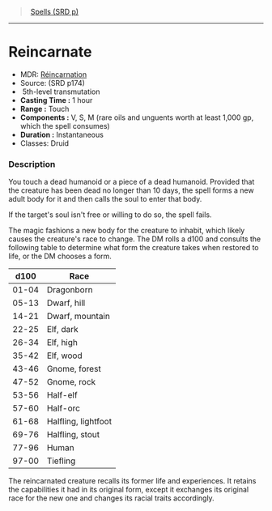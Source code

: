 ﻿---
!SpellItem
Family: SpellVO
Level: 5
Type: transmutation
CastingTime: 1 hour
Range: Touch
Components: V, S, M (rare oils and unguents worth at least 1,000 gp, which the spell consumes)
Duration: Instantaneous
Classes: Druid
Id: spells_vo.md#reincarnate
ParentLink: spells_vo.md#spells-srd-p
Name: Reincarnate
ParentName: Spells (SRD p)
NameLevel: 1
AltName: '[Réincarnation](hd_spells_reincarnation.md)'
Source: (SRD p174)
Attributes:
  Name: Reincarnate
  Markdown: >+
    # <!--Name-->Reincarnate<!--/Name-->


    - MDR: <!--AltName-->[Réincarnation](hd_spells_reincarnation.md)<!--/AltName-->

    - Source: <!--Source-->(SRD p174)<!--/Source-->

    -  <!--Level-->5<!--/Level-->th-level <!--Type-->transmutation<!--/Type-->

    - **Casting Time :** <!--CastingTime-->1 hour<!--/CastingTime-->

    - **Range :** <!--Range-->Touch<!--/Range-->

    - **Components :** <!--Components-->V, S, M (rare oils and unguents worth at least 1,000 gp, which the spell consumes)<!--/Components-->

    - **Duration :** <!--Duration-->Instantaneous<!--/Duration-->

    - Classes: <!--Classes-->Druid<!--/Classes-->


    ### Description


    You touch a dead humanoid or a piece of a dead humanoid. Provided that the creature has been dead no longer than 10 days, the spell forms a new adult body for it and then calls the soul to enter that body.


    If the target's soul isn't free or willing to do so, the spell fails.


    The magic fashions a new body for the creature to inhabit, which likely causes the creature's race to change. The DM rolls a d100 and consults the following table to determine what form the creature takes when restored to life, or the DM chooses a form.


    |d100|Race|

    |---|---|

    |01-04|Dragonborn|

    |05-13|Dwarf, hill|

    |14-21|Dwarf, mountain|

    |22-25|Elf, dark|

    |26-34|Elf, high|

    |35-42|Elf, wood|

    |43-46|Gnome, forest|

    |47-52|Gnome, rock|

    |53-56|Half-elf|

    |57-60|Half-orc|

    |61-68|Halfling, lightfoot|

    |69-76|Halfling, stout|

    |77-96|Human|

    |97-00|Tiefling|


    The reincarnated creature recalls its former life and experiences. It retains the capabilities it had in its original form, except it exchanges its original race for the new one and changes its racial traits accordingly.

  AltName: '[Réincarnation](hd_spells_reincarnation.md)'
  Source: (SRD p174)
  Level: 5
  Type: transmutation
  CastingTime: 1 hour
  Range: Touch
  Components: V, S, M (rare oils and unguents worth at least 1,000 gp, which the spell consumes)
  Duration: Instantaneous
  Classes: Druid
AttributesDictionary: >+
  Name: Reincarnate

  Markdown: >+

    # <!--Name-->Reincarnate<!--/Name-->





    - MDR: <!--AltName-->[Réincarnation](hd_spells_reincarnation.md)<!--/AltName-->



    - Source: <!--Source-->(SRD p174)<!--/Source-->



    -  <!--Level-->5<!--/Level-->th-level <!--Type-->transmutation<!--/Type-->



    - **Casting Time :** <!--CastingTime-->1 hour<!--/CastingTime-->



    - **Range :** <!--Range-->Touch<!--/Range-->



    - **Components :** <!--Components-->V, S, M (rare oils and unguents worth at least 1,000 gp, which the spell consumes)<!--/Components-->



    - **Duration :** <!--Duration-->Instantaneous<!--/Duration-->



    - Classes: <!--Classes-->Druid<!--/Classes-->





    ### Description





    You touch a dead humanoid or a piece of a dead humanoid. Provided that the creature has been dead no longer than 10 days, the spell forms a new adult body for it and then calls the soul to enter that body.





    If the target's soul isn't free or willing to do so, the spell fails.





    The magic fashions a new body for the creature to inhabit, which likely causes the creature's race to change. The DM rolls a d100 and consults the following table to determine what form the creature takes when restored to life, or the DM chooses a form.





    |d100|Race|



    |---|---|



    |01-04|Dragonborn|



    |05-13|Dwarf, hill|



    |14-21|Dwarf, mountain|



    |22-25|Elf, dark|



    |26-34|Elf, high|



    |35-42|Elf, wood|



    |43-46|Gnome, forest|



    |47-52|Gnome, rock|



    |53-56|Half-elf|



    |57-60|Half-orc|



    |61-68|Halfling, lightfoot|



    |69-76|Halfling, stout|



    |77-96|Human|



    |97-00|Tiefling|





    The reincarnated creature recalls its former life and experiences. It retains the capabilities it had in its original form, except it exchanges its original race for the new one and changes its racial traits accordingly.



  AltName: '[Réincarnation](hd_spells_reincarnation.md)'

  Source: (SRD p174)

  Level: 5

  Type: transmutation

  CastingTime: 1 hour

  Range: Touch

  Components: V, S, M (rare oils and unguents worth at least 1,000 gp, which the spell consumes)

  Duration: Instantaneous

  Classes: Druid

---
> [Spells (SRD p)](srd_spells.md)

---

# Reincarnate

- MDR: [Réincarnation](hd_spells_reincarnation.md)
- Source: (SRD p174)
-  5th-level transmutation
- **Casting Time :** 1 hour
- **Range :** Touch
- **Components :** V, S, M (rare oils and unguents worth at least 1,000 gp, which the spell consumes)
- **Duration :** Instantaneous
- Classes: Druid

### Description

You touch a dead humanoid or a piece of a dead humanoid. Provided that the creature has been dead no longer than 10 days, the spell forms a new adult body for it and then calls the soul to enter that body.

If the target's soul isn't free or willing to do so, the spell fails.

The magic fashions a new body for the creature to inhabit, which likely causes the creature's race to change. The DM rolls a d100 and consults the following table to determine what form the creature takes when restored to life, or the DM chooses a form.

|d100|Race|
|---|---|
|01-04|Dragonborn|
|05-13|Dwarf, hill|
|14-21|Dwarf, mountain|
|22-25|Elf, dark|
|26-34|Elf, high|
|35-42|Elf, wood|
|43-46|Gnome, forest|
|47-52|Gnome, rock|
|53-56|Half-elf|
|57-60|Half-orc|
|61-68|Halfling, lightfoot|
|69-76|Halfling, stout|
|77-96|Human|
|97-00|Tiefling|

The reincarnated creature recalls its former life and experiences. It retains the capabilities it had in its original form, except it exchanges its original race for the new one and changes its racial traits accordingly.

